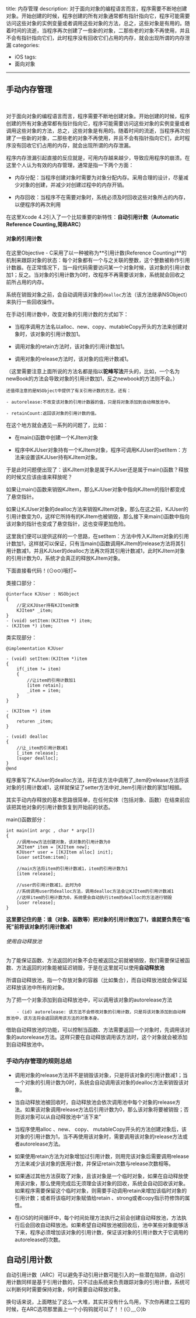 
title: 内存管理
description: 对于面向对象的编程语言而言，程序需要不断地创建对象。开始创建的时候，程序创建的所有对象通常都有指针指向它，程序可能需要访问这些对象的实例变量或者调用这些对象的方法，总之，这些对象是有用的。随着时间的流逝，当程序再次创建了一些新的对象，二那些老的对象不再使用，并且不会有指针指向它们，此时程序没有回收它们占用的内存，就会出现所谓的内存泄漏
categories:
- iOS
tags:
- 面向对象

---

## 手动内存管理

<br>

对于面向对象的编程语言而言，程序需要不断地创建对象。开始创建的时候，程序创建的所有对象通常都有指针指向它，程序可能需要访问这些对象的实例变量或者调用这些对象的方法，总之，这些对象是有用的。随着时间的流逝，当程序再次创建了一些新的对象，二那些老的对象不再使用，并且不会有指针指向它们，此时程序没有回收它们占用的内存，就会出现所谓的内存泄漏。

程序内存泄漏引起直接的反应就是，可用内存越来越少，导致应用程序的崩溃。在这里个人认为有效的内存管理，通常是指一下两个方面：

- 内存分配：当程序创建对象时需要为对象分配内存。采用合理的设计，尽量减少对象的创建，并减少对创建过程中的内存开销。

- 内存回收：当程序不在需要对象时，系统必须及时回收这些对象所占的内存，以便程序的再次利用

在这里Xcode 4.2引入了一个比较重要的新特性：**自动引用计数（Automatic Reference Counting,简称ARC）**

#### 对象的引用计数

在这里Objective - C采用了以一种被称为**引用计数(Reference Counting)**的机制来跟踪对象的状态：每个对象都有一个与之关联的整数，这个整数被称作引用计数器。在正常情况下，当一段代码需要访问某一个对象时候，该对象的引用计数加1；反之。当对象的引用计数为0时，改程序不再需要该对象，系统就会回收之前所占用的内存。

系统在销毁对象之前，会自动调用该对象的`dealloc`方法（该方法继承NSObject）来执行一些回收操作。

在手动引用计数中，改变对象的引用计数的方式如下：

- 当程序调用方法名以alloc、new、copy、mutableCopy开头的方法来创建对象时，该对象的引用计数加1。

- 调用对象的retain方法时，该对象的引用计数加1。

- 调用对象的release方法时，该对象的应用计数减1。

（这里需要注意上面所说的方法名都是指以**驼峰写法**开头的，比如，一个名为newBook的方法会导致对象的引用计数加1，反之newbook的方法则不会。）

```
还值得注意的是NSObject中提供了有关引用计数的方法，还有：

- autorelease:不改变该对象的引用计数器的值，只是将对象添加到自动释放池中。

- retainCount:返回该对象的引用计数的值。

```

在这个地方就会遇见一系列的问题了，比如：

- 在main()函数中创建一个KJItem对象

- 程序中KJUser对象持有一个KJItem对象，程序可调用KJUser的setItem：方法来设置该KJUser持有KJItem对象。

于是此时问题便出现了：该KJItem对象是属于KJUser还是属于main()函数？释放的时候又应该由谁来释放呢？

如果让main()函数来销毁KJItem，那么KJUser对象中指向KJItem的指针都变成了悬空指针。

如果让KJUser对象的dealloc方法来销毁KJItem对象，那么在这之前，KJUser的引用计数变为0，这样它所持有的KJItem也被销毁，那么接下来main()函数中指向该对象的指针也变成了悬空指针，这也变得更加危险。

这里我们便可以提供这样的一个思路，在setItem：方法中传入KJItem对象的引用计数加1，这样就可以保证，只有当main()函数调用KJItem的release方法将其引用计数减1，并且KJUser的dealloc方法再次将其引用计数减1，此时KJItem对象的引用计数为0，系统才会真正的释放KJItem对象。

下面直接看代码！(⊙o⊙)哦打~

类接口部分：

```
@interface KJUser : NSObject
{
	//定义KJUser持有KJItem对象
	KJItem* _item;
}
- (void) setItem:(KJItem *) item;
- (KJItem *) item;
```
类实现部分：

```
@implementation KJUser

- (void) setItem:(KJItem *)item
{
	if(_item != item)
	{
		//让item的引用计数加1
		[item retain];
		_item = item;
	}
}

- (KJItem *) item
{
	returen _item;
}

- (void) dealloc
{
	//让_item的引用计数减1
	[_item release];
	[super dealloc];
}
@end
```
程序重写了KJUser的dealloc方法，并在该方法中调用了_item的release方法将该对象的引用计数减1，这样就保证了setter方法中对_item引用计数的家加1相抵。

其实手动内存释放的基本思路很简单，在任何实体（包括对象、函数）在结束前应该把其他对象的引用计数恢复到开始前的状态。

main()函数部分：

```
int main(int argc , char * argv[])
{
	//调用new方法创建对象，该对象的引用计数为0
	JKItem* item = [KJItem new];
	KJUser* user = [[KJItem alloc] init];
	[user setItem:item];
	
	//main方法将item的引用计数减1，item的引用计数为1
	[item release];
	
	//user的引用计数减1，此时为0
	//系统调用user的dealloc方法，调用dealloc方法会让KJItem的引用计数减1
	//这样item的引用计数为0，系统便会自动执行item的dealloc的方法进行销毁
	[user release];
}

```
**这里要记住的是：谁（对象、函数等）把对象的引用计数加了1，谁就要负责在“临死”前将该对象的引用计数减1**

###### 使用自动释放池

为了能保证函数、方法返回的对象不会在被返回之前就被销毁，我们需要保证被函数、方法返回的对象能被延迟销毁，于是在这里就可以使用**自动释放池**

所谓自动释放池，指一个存放对象的容器（比如集合），而自动释放池就会保证延迟释放该池中所有的对象。

为了把一个对象添加到自动释放池中，可以调用该对象的autorelease方法

```
	- (id) autorelease: 该方法不会修改对象的引用计数，只是将该对象添加到自动释放池中，该方法将会返回调用该方法的对象本身。
```
借助自动释放池的功能，可以控制当函数、方法需要返回一个对象时，先调用该对象的autorelease方法。这样只要在自动释放调用该方法时，这个对象就会被添加到自动释放池中。

### 手动内存管理的规则总结

- 调用对象的release方法并不是销毁该对象，只是将该对象的引用计数减1；当一个对象的引用计数为0时，系统会自动调用该对象的dealloc方法来销毁该对象。

- 当自动释放池被回收时，自动释放池会依次调用池中每个对象的release方法。如果该对象调用release方法后引用计数为0，那么该对象将要被销毁；否则该对象可以从自动释放池中“活下来”

- 当程序使用alloc 、new、 copy、 mutableCopy开头的方法创建对象后，该对象的引用计数为1，当不再使用该对象时，需要调用该对象的release方法或者autorelease方法。

- 如果使用retain方法为对象增加过引用计数，则用完该对象后需要调用release方法来减少该对象的医用计数，并保证retain次数与release次数相等。

- 如果通过其他方法获取了对象，且该对象是一个临时对象，如果在自动释放使用该对象，那么使用完成后无须理会该对象的回收，系统会自动回收该对象。如果程序需要保留这个临时对象，则需要手动调用retain来增加该临时对象的引用计数；或者将该临时对象赋值给retain 、strong或者copy指示符修饰的属性。

- 在iOS的时间循环中，每个时间处理方法执行之前会创建自动释放池，方法执行后会回收自动释放池。如果希望自动释放池被回收后，池中某些对象能够活下来，程序必须增加该对象的引用计数，保证该对象的引用计数大于它调用的autorelease的次数。

## 自动引用计数

自动引用计数（ARC）可以避免手动引用计数可能引入的一些潜在陷阱，自动引用计数同样是基于引用计数的，只不过由系统来负责跟踪对象的引用计数，系统可以判断何时需要保持对象，何时需要自动释放对象。

换句话来说，上面瞎扯了这么一大堆，其实并没有什么鸟用，下次你再建立工程的时候，在ARC选项那里画上一个小钩钩就可以了！！(⊙﹏⊙)b




















